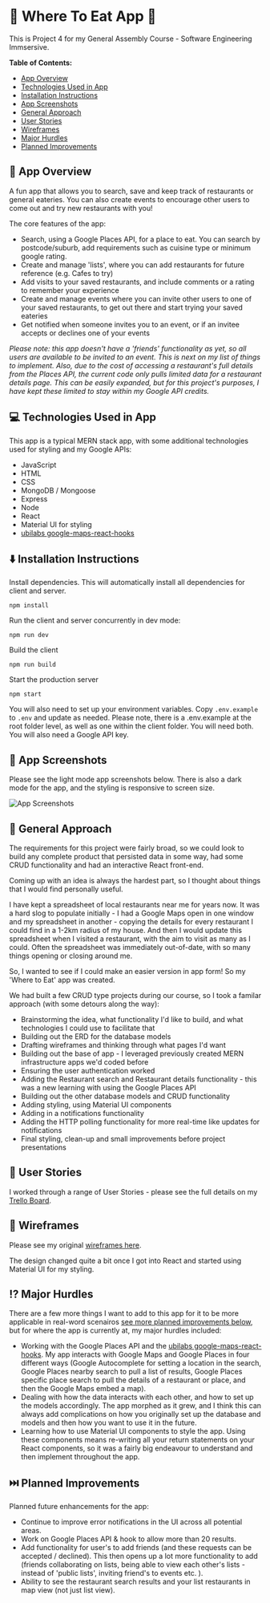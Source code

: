 # 🍲 Where To Eat App 🥪

This is Project 4 for my General Assembly Course - Software Engineering Immsersive.

**Table of Contents:**

-   [App Overview](#item-one)
-   [Technologies Used in App](#item-two)
-   [Installation Instructions](#item-three)
-   [App Screenshots](#item-four)
-   [General Approach](#item-five)
-   [User Stories](#item-six)
-   [Wireframes](#item-seven)
-   [Major Hurdles](#item-eight)
-   [Planned Improvements](#item-nine)

<a id="item-one"></a>

## 📖 App Overview

A fun app that allows you to search, save and keep track of restaurants or general eateries. You can also create events to encourage other users to come out and try new restaurants with you!

The core features of the app:

-   Search, using a Google Places API, for a place to eat. You can search by postcode/suburb, add requirements such as cuisine type or minimum google rating.
-   Create and manage 'lists', where you can add restaurants for future reference (e.g. Cafes to try)
-   Add visits to your saved restaurants, and include comments or a rating to remember your experience
-   Create and manage events where you can invite other users to one of your saved restaurants, to get out there and start trying your saved eateries
-   Get notified when someone invites you to an event, or if an invitee accepts or declines one of your events

_Please note: this app doesn't have a 'friends' functionality as yet, so all users are available to be invited to an event. This is next on my list of things to implement. Also, due to the cost of accessing a restaurant's full details from the Places API, the current code only pulls limited data for a restaurant details page. This can be easily expanded, but for this project's purposes, I have kept these limited to stay within my Google API credits._

<a id="item-two"></a>

## 💻 Technologies Used in App

This app is a typical MERN stack app, with some additional technologies used for styling and my Google APIs:

-   JavaScript
-   HTML
-   CSS
-   MongoDB / Mongoose
-   Express
-   Node
-   React
-   Material UI for styling
-   [ubilabs google-maps-react-hooks](https://github.com/ubilabs/google-maps-react-hooks)

<a id="item-three"></a>

## ⬇️ Installation Instructions

Install dependencies. This will automatically install all dependencies for client and server.

```
npm install
```

Run the client and server concurrently in dev mode:

```
npm run dev
```

Build the client

```
npm run build
```

Start the production server

```
npm start
```

You will also need to set up your environment variables.
Copy `.env.example` to `.env` and update as needed. Please note, there is a .env.example at the root folder level, as well as one within the client folder. You will need both. You will also need a Google API key.

<a id="item-four"></a>

## 📸 App Screenshots

Please see the light mode app screenshots below. There is also a dark mode for the app, and the styling is responsive to screen size.

![App Screenshots](https://github.com/meg-coningsby/where-to-eat-app-project4/blob/main/client/public/App-Screenshots.png?raw=true)

<a id="item-five"></a>

## 🧭 General Approach

The requirements for this project were fairly broad, so we could look to build any complete product that persisted data in some way, had some CRUD functionality and had an interactive React front-end.

Coming up with an idea is always the hardest part, so I thought about things that I would find personally useful.

I have kept a spreadsheet of local restaurants near me for years now. It was a hard slog to populate initially - I had a Google Maps open in one window and my spreadsheet in another - copying the details for every restaurant I could find in a 1-2km radius of my house. And then I would update this spreadsheet when I visited a restaurant, with the aim to visit as many as I could. Often the spreadsheet was immediately out-of-date, with so many things opening or closing around me.

So, I wanted to see if I could make an easier version in app form! So my 'Where to Eat' app was created.

We had built a few CRUD type projects during our course, so I took a familar approach (with some detours along the way):

-   Brainstorming the idea, what functionality I'd like to build, and what technologies I could use to facilitate that
-   Building out the ERD for the database models
-   Drafting wireframes and thinking through what pages I'd want
-   Building out the base of app - I leveraged previously created MERN infrastructure apps we'd coded before
-   Ensuring the user authentication worked
-   Adding the Restaurant search and Restaurant details functionality - this was a new learning with using the Google Places API
-   Building out the other database models and CRUD functionality
-   Adding styling, using Material UI components
-   Adding in a notifications functionality
-   Adding the HTTP polling functionality for more real-time like updates for notifications
-   Final styling, clean-up and small improvements before project presentations

<a id="item-six"></a>

## 🙋 User Stories

I worked through a range of User Stories - please see the full details on my [Trello Board](https://trello.com/b/IAwKNamT/where-to-eat-project-4).

<a id="item-seven"></a>

## 🔳 Wireframes

Please see my original [wireframes here](https://www.figma.com/file/1WQCd8UVPH9cKrea2XqKTR/Where-To-Eat?type=design&node-id=0%3A1&mode=design&t=pxQ9TD3ikV2iXAyC-1).

The design changed quite a bit once I got into React and started using Material UI for my styling.

<a id="item-eight"></a>

## ⁉️ Major Hurdles

There are a few more things I want to add to this app for it to be more applicable in real-word scenairos [see more planned improvements below](#item-nine), but for where the app is currently at, my major hurdles included:

-   Working with the Google Places API and the [ubilabs google-maps-react-hooks](https://github.com/ubilabs/google-maps-react-hooks). My app interacts with Google Maps and Google Places in four different ways (Google Autocomplete for setting a location in the search, Google Places nearby search to pull a list of results, Google Places specific place search to pull the details of a restaurant or place, and then the Google Maps embed a map).
-   Dealing with how the data interacts with each other, and how to set up the models accordingly. The app morphed as it grew, and I think this can always add complications on how you originally set up the database and models and then how you want to use it in the future.
-   Learning how to use Material UI components to style the app. Using these components means re-writing all your return statements on your React components, so it was a fairly big endeavour to understand and then implement throughout the app.

<a id="item-nine"></a>

## ⏭️ Planned Improvements

Planned future enhancements for the app:

-   Continue to improve error notifications in the UI across all potential areas.
-   Work on Google Places API & hook to allow more than 20 results.
-   Add functionality for user's to add friends (and these requests can be accepted / declined). This then opens up a lot more functionality to add (friends collaborating on lists, being able to view each other's lists - instead of 'public lists', inviting friend's to events etc. ).
-   Ability to see the restaurant search results and your list restaurants in map view (not just list view).
